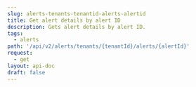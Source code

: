 ```yaml
---
slug: alerts-tenants-tenantid-alerts-alertid
title: Get alert details by alert ID
description: Gets alert details by alert ID.
tags:
  - alerts
path: '/api/v2/alerts/tenants/{tenantId}/alerts/{alertId}'
request:
  - get
layout: api-doc
draft: false
---
```

